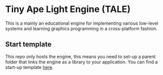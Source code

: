 # Tiny Ape Light Engine (TALE)

This is a mainly an educational engine for implementing various low-level systems and learning graphics programming in a cross-platform fashion.

## Start template
This repo only hosts the engine, this means you need to set-up a parent folder that links the engine as a library to your application. You can find a start-up template [here](https://github.com/OneBogdan01/start-template-tale).
